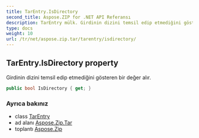 ```yaml
---
title: TarEntry.IsDirectory
second_title: Aspose.ZIP for .NET API Referansı
description: TarEntry mülk. Girdinin dizini temsil edip etmediğini gösteren bir değer alır.
type: docs
weight: 10
url: /tr/net/aspose.zip.tar/tarentry/isdirectory/
---
```

## TarEntry.IsDirectory property

Girdinin dizini temsil edip etmediğini gösteren bir değer alır.

```csharp
public bool IsDirectory { get; }
```

### Ayrıca bakınız

* class [TarEntry](../)
* ad alanı [Aspose.Zip.Tar](../../tarentry/)
* toplantı [Aspose.Zip](../../../)


